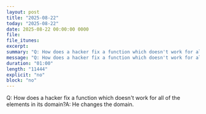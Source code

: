 ```yaml
---
layout: post
title: "2025-08-22"
today: "2025-08-22"
date: 2025-08-22 00:00:00 0000
file:
file_itunes:
excerpt:
summary: "Q: How does a hacker fix a function which doesn't work for all of the elements in its domain?A: He changes the domain."
message: "Q: How does a hacker fix a function which doesn't work for all of the elements in its domain?A: He changes the domain."
duration: "01:00"
length: "11444"
explicit: "no"
block: "no"
---
```

Q: How does a hacker fix a function which doesn't work for all of the elements in its domain?A: He changes the domain.

